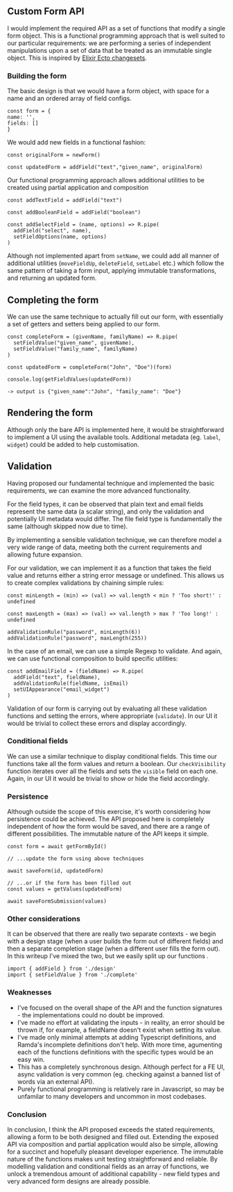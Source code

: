 ## Custom Form API

I would implement the required API as a set of functions that modify a single form object. This is a functional programming approach that is well suited to our particular requirements: we are performing a series of independent manipulations upon a set of data that be treated as an immutable single object. This is inspired by [Elixir Ecto changesets](https://hexdocs.pm/ecto/Ecto.Changeset.html).

### Building the form

The basic design is that we would have a form object, with space for a name and an ordered array of field configs.

```
const form = {
name: '',
fields: []
}
```

We would add new fields in a functional fashion:

```
const originalForm = newForm()

const updatedForm = addField("text","given_name", originalForm)

```

Our functional programming approach allows additional utilities to be created using partial application and composition

```
const addTextField = addField("text")

const addBooleanField = addField("boolean")

const addSelectField = (name, options) => R.pipe(
  addField("select", name),
  setFieldOptions(name, options)
)
```

Although not implemented apart from `setName`, we could add all manner of additional utilities (`moveFieldUp`, `deleteField`, `setLabel` etc.) which follow the same pattern of taking a form input, applying immutable transformations, and returning an updated form.

## Completing the form

We can use the same technique to actually fill out our form, with essentially a set of getters and setters being applied to our form.

```
const completeForm = (givenName, familyName) => R.pipe(
  setFieldValue("given_name", givenName),
  setFieldValue("family_name", familyName)
)

const updatedForm = completeForm("John", "Doe")(form)

console.log(getFieldValues(updatedForm))

-> output is {"given_name":"John", "family_name": "Doe"}

```

## Rendering the form

Although only the bare API is implemented here, it would be straightforward to implement a UI using the available tools. Additional metadata (eg. `label`, `widget`) could be added to help customisation.

## Validation

Having proposed our fundamental technique and implemented the basic requirements, we can examine the more advanced functionality.

For the field types, it can be observed that plain text and email fields represent the same data (a scalar string), and only the validation and potentially UI metadata would differ. The file field type is fundamentally the same (although skipped now due to time).

By implementing a sensible validation technique, we can therefore model a very wide range of data, meeting both the current requirements and allowing future expansion.

For our validation, we can implement it as a function that takes the field value and returns either a string error message or undefined. This allows us to create complex validations by chaining simple rules:

```
const minLength = (min) => (val) => val.length < min ? 'Too short!' : undefined

const maxLength = (max) => (val) => val.length > max ? 'Too long!' : undefined

addValidationRule("password", minLength(6))
addValidationRule("password", maxLength(255))

```

In the case of an email, we can use a simple Regexp to validate. And again, we can use functional composition to build specific utilities:

```
const addEmailField = (fieldName) => R.pipe(
  addField("text", fieldName),
  addValidationRule(fieldName, isEmail)
  setUIAppearance("email_widget")
)

```

Validation of our form is carrying out by evaluating all these validation functions and setting the errors, where appropriate (`validate`). In our UI it would be trivial to collect these errors and display accordingly.

### Conditional fields

We can use a similar technique to display conditional fields. This time our functions take all the form values and return a boolean. Our `checkVisibility` function iterates over all the fields and sets the `visible` field on each one. Again, in our UI it would be trivial to show or hide the field accordingly.

### Persistence

Although outside the scope of this exercise, it's worth considering how persistence could be achieved. The API proposed here is completely independent of how the form would be saved, and there are a range of different possibilities. The immutable nature of the API keeps it simple.

```
const form = await getFormById()

// ...update the form using above techniques

await saveForm(id, updatedForm)

// ...or if the form has been filled out
const values = getValues(updatedForm)

await saveFormSubmission(values)

```

### Other considerations

It can be observed that there are really two separate contexts - we begin with a design stage (when a user builds the form out of different fields) and then a separate completion stage (when a different user fills the form out). In this writeup I've mixed the two, but we easily split up our functions .

```
import { addField } from './design'
import { setFieldValue } from './complete'
```

### Weaknesses

- I've focused on the overall shape of the API and the function signatures - the implementations could no doubt be improved.
- I've made no effort at validating the inputs - in reality, an error should be thrown if, for example, a fieldName doesn't exist when setting its value.
- I've made only minimal attempts at adding Typescript definitions, and Ramda's incomplete definitions don't help. With more time, agumenting each of the functions definitions with the specific types would be an easy win.
- This has a completely synchronous design. Although perfect for a FE UI, async validation is very common (eg. checking against a banned list of words via an external API).
- Purely functional programming is relatively rare in Javascript, so may be unfamilar to many developers and uncommon in most codebases.

### Conclusion

In conclusion, I think the API proposed exceeds the stated requirements, allowing a form to be both designed and filled out. Extending the exposed API via composition and partial application would also be simple, allowing for a succinct and hopefully pleasant developer experience. The immutable nature of the functions makes unit testing straightforward and reliable.
By modelling validation and conditional fields as an array of functions, we unlock a tremendous amount of additional capability - new field types and very advanced form designs are already possible.
